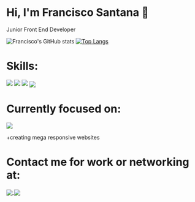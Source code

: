 # Hi, I'm Francisco Santana :wave: 
Junior Front End Developer

![Francisco's GitHub stats](https://github-readme-stats.vercel.app/api?username=frans203&show_icons=true&theme=midnight-purple) [![Top Langs](https://github-readme-stats.vercel.app/api/top-langs/?username=frans203&layout=compact&theme=midnight-purple)](https://github.com/anuraghazra/github-readme-stats)

# Skills:
<img src="https://img.shields.io/badge/HTML5-E34F26?style=for-the-badge&logo=html5&logoColor=white"></img>
<img src="https://img.shields.io/badge/CSS3-1572B6?style=for-the-badge&logo=css3&logoColor=white"></img>
<img src="https://img.shields.io/badge/JavaScript-F7DF1E?style=for-the-badge&logo=javascript&logoColor=black"></img>
<img align="center" src="https://img.shields.io/badge/React-20232A?style=for-the-badge&logo=react&logoColor=61DAFB"></img> 

# Currently focused on:
<img align="center" src="https://img.shields.io/badge/React-20232A?style=for-the-badge&logo=react&logoColor=61DAFB"></img> 
 

+creating mega responsive websites

# Contact me for work or networking at:

<a href="https://www.linkedin.com/in/francisco-santana-63a958201/">
  <img align="center" src="https://img.shields.io/badge/LinkedIn-0077B5?style=for-the-badge&logo=linkedin&logoColor=white" ></img> 
 </a>

<a href="https://www.instagram.com/santana_203/?hl=pt-br">
  <img align="center" src="https://img.shields.io/badge/Instagram-E4405F?style=for-the-badge&logo=instagram&logoColor=white"> </img>
 </a>


<!---
frans203/frans203 is a ✨ special ✨ repository because its `README.md` (this file) appears on your GitHub profile.
You can click the Preview link to take a look at your changes.
--->
